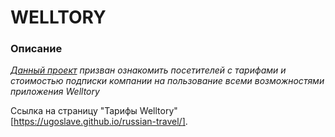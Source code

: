 # WELLTORY

### Описание


*[Данный проект](https://ugoslave.github.io/russian-travel/) призван ознакомить посетителей с тарифами
и стоимостью подписки компании на пользование всеми возможностями приложения Welltory*


Ссылка на страницу "Тарифы Welltory" [https://ugoslave.github.io/russian-travel/].
